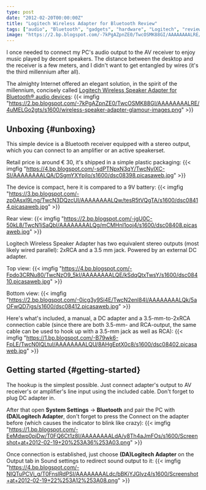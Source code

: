 ```yaml
---
type: post
date: "2012-02-20T00:00:00Z"
title: "Logitech Wireless Adapter for Bluetooth Review"
tags: ["audio", "Bluetooth", "gadgets", "hardware", "Logitech", "review", "sound", "Ubuntu", "unboxing", "wireless"]
image: "https://2.bp.blogspot.com/-7kPgAZpnZE0/TwcOSMK88GI/AAAAAAAALRE/4uMELGo2gts/s1600/wireless-speaker-adapter-glamour-images.png"
---
```


I once needed to connect my PC's audio output to the AV receiver to enjoy music played by decent speakers. The distance between the desktop and the receiver is a few meters, and I didn't want to get entangled by wires (it's the third millennium after all).

The almighty Internet offered an elegant solution, in the spirit of the millennium, concisely called [Logitech Wireless Speaker Adapter for Bluetooth® audio devices](http://www.logitech.com/en-au/special-offers/bundles/devices/8087):
{{< imgfig "https://2.bp.blogspot.com/-7kPgAZpnZE0/TwcOSMK88GI/AAAAAAAALRE/4uMELGo2gts/s1600/wireless-speaker-adapter-glamour-images.png" >}}

<!--more-->

## Unboxing {#unboxing}

This simple device is a Bluetooth receiver equipped with a stereo output, which you can connect to an amplifier or an active speakerset.

Retail price is around € 30, it's shipped in a simple plastic packaging:
{{< imgfig "https://4.bp.blogspot.com/-sdPTNpxN3qY/TwcNyIXC-SI/AAAAAAAALQA/DSgmYXYpjIo/s1600/dsc08398.picasaweb.jpg" >}}

The device is compact, here it is compared to a 9V battery:
{{< imgfig "https://3.bp.blogspot.com/-zp0AsxI9Lng/TwcN3DQzcUI/AAAAAAAALQw/tesR5tVQgTA/s1600/dsc08414.picasaweb.jpg" >}}

Rear view:
{{< imgfig "https://2.bp.blogspot.com/-jgU0C-50kL8/TwcN1iSaQbI/AAAAAAAALQg/mCMHnI1ooj4/s1600/dsc08408.picasaweb.jpg" >}}

Logitech Wireless Speaker Adapter has two equivalent stereo outputs (most likely wired parallel): 2xRCA and a 3.5 mm jack. Powered by an external DC adapter.

Top view:
{{< imgfig "https://4.bp.blogspot.com/-Fpdo3CRNu80/TwcNzO9_5kI/AAAAAAAALQE/kSdqQtxTwsY/s1600/dsc08410.picasaweb.jpg" >}}

Bottom view:
{{< imgfig "https://2.bp.blogspot.com/-0icg3y9Si4E/TwcN2enl84I/AAAAAAAALQk/5aOFwQD7igs/s1600/dsc08412.picasaweb.jpg" >}}

Here's what's included, a manual, a DC adapter and a 3.5-mm-to-2xRCA connection cable (since there are both 3.5-mm- and RCA-output, the same cable can be used to hook up with a 3.5-mm jack as well as RCA):
{{< imgfig "https://1.bp.blogspot.com/-B79wk6-FpLE/TwcN0lQLtuI/AAAAAAAALQU/8AHgEptX0c8/s1600/dsc08402.picasaweb.jpg" >}}

## Getting started {#getting-started}

The hookup is the simplest possible. Just connect adapter's output to AV receiver's or amplifier's line input using the included cable. Don't forget to plug DC adapter in.

After that open **System Settings** → **Bluetooth** and pair the PC with **(DA)Logitech Adapter**, don't forget to press the Connect on the adapter before (which causes the indicator to blink like crazy):
{{< imgfig "https://1.bp.blogspot.com/-EeMdwp0pjDw/T0FQ6Ct1z8I/AAAAAAAALdA/y8Th4aJmFOs/s1600/Screenshot+at+2012-02-19+20%253A36%253A03.png" >}}

Once connection is established, just choose **(DA)Logitech Adapter** on the Output tab in Sound settings to redirect sound output to it:
{{< imgfig "https://4.bp.blogspot.com/-NIQTuPCVi_g/T0FnslRdPSI/AAAAAAAALdc/bBKiYJGlvz4/s1600/Screenshot+at+2012-02-19+22%253A12%253A08.png" >}}
